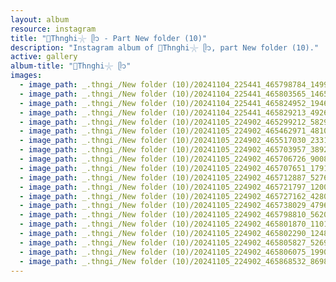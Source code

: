 ```yaml
---
layout: album
resource: instagram
title: "🐚Thnghi𓇼 ᥫ᭡ - Part New folder (10)"
description: "Instagram album of 🐚Thnghi𓇼 ᥫ᭡, part New folder (10)."
active: gallery
album-title: "🐚Thnghi𓇼 ᥫ᭡"
images:
  - image_path: _.thngi_/New folder (10)/20241104_225441_465798784_1499909254027382_9193452909904676490_n.jpg
  - image_path: _.thngi_/New folder (10)/20241104_225441_465803565_1465476640724253_8398068979377887803_n.jpg
  - image_path: _.thngi_/New folder (10)/20241104_225441_465824952_1946062999237051_5501519418415729263_n.jpg
  - image_path: _.thngi_/New folder (10)/20241104_225441_465829213_492619117085407_5264504930518005427_n.jpg
  - image_path: _.thngi_/New folder (10)/20241105_224902_465299212_582942350835487_7032945175564974026_n.jpg
  - image_path: _.thngi_/New folder (10)/20241105_224902_465462971_481055001657908_3446890881722126656_n.jpg
  - image_path: _.thngi_/New folder (10)/20241105_224902_465517030_2331743790503326_4108711696831895574_n.jpg
  - image_path: _.thngi_/New folder (10)/20241105_224902_465703957_3892290734321608_4849798794977224612_n.jpg
  - image_path: _.thngi_/New folder (10)/20241105_224902_465706726_9008920625819272_5045359621705722878_n.jpg
  - image_path: _.thngi_/New folder (10)/20241105_224902_465707651_1791113684959609_3169088043295993234_n.jpg
  - image_path: _.thngi_/New folder (10)/20241105_224902_465712887_527638620057212_2132881134363819357_n.jpg
  - image_path: _.thngi_/New folder (10)/20241105_224902_465721797_1200768077658253_6471372896338135726_n.jpg
  - image_path: _.thngi_/New folder (10)/20241105_224902_465727162_428082403662510_8398543618834414397_n.jpg
  - image_path: _.thngi_/New folder (10)/20241105_224902_465738029_479691491781422_3173506344570675255_n.jpg
  - image_path: _.thngi_/New folder (10)/20241105_224902_465798810_562053516314012_8348449684600220621_n.jpg
  - image_path: _.thngi_/New folder (10)/20241105_224902_465801870_1101401101609656_2354126734538869452_n.jpg
  - image_path: _.thngi_/New folder (10)/20241105_224902_465802290_1248562546291570_8863410873582530791_n.jpg
  - image_path: _.thngi_/New folder (10)/20241105_224902_465805827_526960160300599_3048892927923700566_n.jpg
  - image_path: _.thngi_/New folder (10)/20241105_224902_465806075_1990660081407052_7677346957671830733_n.jpg
  - image_path: _.thngi_/New folder (10)/20241105_224902_465868532_869885691987684_2477274642423536562_n.jpg
---
```

